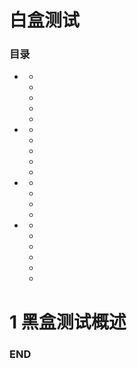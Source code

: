 # 白盒测试


### 目录
<!-- GFM-TOC -->
* []()
  * []()
  * []()
  * []()
  * []()
  * []()
* []()
  * []()
  * []()
  * []()
  * []()
  * []()
* []()
  * []()
  * []()
  * []()
  * []()
* []()
  * []()
  * []()
  * []()
  * []()
  * []()
  * []()
<!-- GFM-TOC -->



# 1 黑盒测试概述





### END
